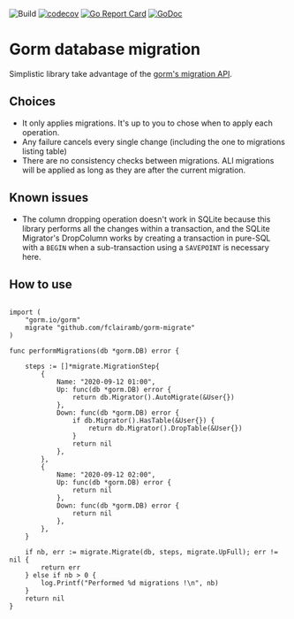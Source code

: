 ![Build](https://github.com/fclairamb/gorm-migrate/workflows/Build/badge.svg)
[![codecov](https://codecov.io/gh/fclairamb/gorm-migrate/branch/main/graph/badge.svg)](https://codecov.io/gh/fclairamb/gorm-migrate)
[![Go Report Card](https://goreportcard.com/badge/fclairamb/gorm-migrate)](https://goreportcard.com/report/fclairamb/gorm-migrate)
[![GoDoc](https://godoc.org/github.com/fclairamb/gorm-migrate?status.svg)](https://godoc.org/github.com/fclairamb/gorm-migrate)


# Gorm database migration

Simplistic library take advantage of the [gorm's migration API](https://gorm.io/docs/migration.html).

## Choices

* It only applies migrations. It's up to you to chose when to apply each operation.
* Any failure cancels every single change (including the one to migrations listing table)
* There are no consistency checks between migrations. ALl migrations will be applied as long as they are after
  the current migration.
  
## Known issues

* The column dropping operation doesn't work in SQLite because this library performs all the changes within a 
  transaction, and the SQLite Migrator's DropColumn works by creating a transaction in pure-SQL with a `BEGIN`
  when a sub-transaction using a `SAVEPOINT` is necessary here.

## How to use

```golang

import (
	"gorm.io/gorm"
	migrate "github.com/fclairamb/gorm-migrate"
)

func performMigrations(db *gorm.DB) error {
    
    steps := []*migrate.MigrationStep{
        {
            Name: "2020-09-12 01:00",
            Up: func(db *gorm.DB) error {
                return db.Migrator().AutoMigrate(&User{})
            },
            Down: func(db *gorm.DB) error {
                if db.Migrator().HasTable(&User{}) {
                    return db.Migrator().DropTable(&User{})
                }
                return nil
            },
        },
        {
            Name: "2020-09-12 02:00",
            Up: func(db *gorm.DB) error {
                return nil
            },
            Down: func(db *gorm.DB) error {
                return nil
            },
        },
    }
    
    if nb, err := migrate.Migrate(db, steps, migrate.UpFull); err != nil {
        return err
    } else if nb > 0 {
        log.Printf("Performed %d migrations !\n", nb)
    }
    return nil
}
```
